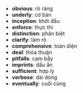 - **obvious**: rõ ràng
- **underly**: cơ bản
- **inception**: khởi đầu
- **enforce**: thực thi
- **distinction**: phân biệt
- **clarify**: làm rõ
- **comprehensive**: toàn diện
- **deal**: thỏa thuận
- **pitfalls**: cạm bẫy
- **imprints**: dấu ấn
- **sufficient**: hợp lý
- **verbose**: dài dòng
- **eventually**: cuối cùng